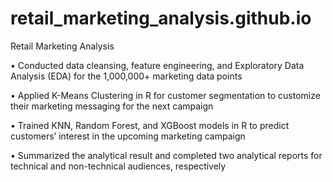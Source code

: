 # retail_marketing_analysis.github.io
Retail Marketing Analysis

• Conducted data cleansing, feature engineering, and Exploratory Data Analysis (EDA) for the 1,000,000+ marketing data points

• Applied K-Means Clustering in R for customer segmentation to customize their marketing messaging for the next campaign

• Trained KNN, Random Forest, and XGBoost models in R to predict customers’ interest in the upcoming marketing campaign

• Summarized the analytical result and completed two analytical reports for technical and non-technical audiences, respectively
